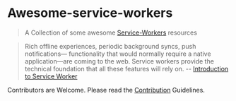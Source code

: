 # Awesome-service-workers

> A Collection of some awesome [Service-Workers](https://developer.mozilla.org/en-US/docs/Web/API/Service_Worker_API) resources

> Rich offline experiences, periodic background syncs, push notifications— functionality that would normally require a native application—are coming to the web. Service workers provide the technical foundation that all these features will rely on. -- [Introduction to Service Worker](http://www.html5rocks.com/en/tutorials/service-worker/introduction/)

Contributors are Welcome. Please read the [Contribution](https://github.com/mbj36/awesome-service-workers/blob/master/CONTRIBUTING.md) Guidelines. 